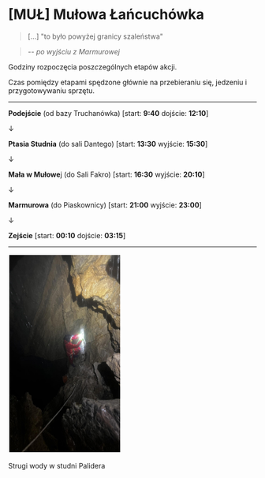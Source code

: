 # [MUŁ] Mułowa Łańcuchówka



> [...] "to było powyżej granicy szaleństwa"

> <cite> -- po wyjściu z Marmurowej</cite>



Godziny rozpoczęcia posz*c*zególnych etapów akcji.

Czas pomiędzy etapami spędzone głównie na przebieraniu się, jedzeniu i przygotowywaniu sprzętu.

---

**Podejście** (od bazy Truchanówka) [start: **9:40** dojście: **12:10**]

&darr;

**Ptasia Studnia** (do sali Dantego)  [start: **13:30** wyjście: **15:30**]

&darr;

**Mała w Mułowe**j (do Sali Fakro) [start: **16:30** wyjście: **20:10**]

&darr;

**Marmurowa** (do Piaskownicy) [start: **21:00** wyjście: **23:00**]

&darr;

**Zejście** [start: **00:10** dojście: **03:15**]

---

<img style='border:2px solid #FFFFFF' src="mul-1.png" alt="mul1" height="400"/>

Strugi wody w studni Palidera

